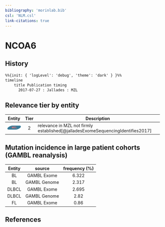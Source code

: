 ```yaml
---
bibliography: 'morinlab.bib'
csl: 'NLM.csl'
link-citations: true
---
```


# NCOA6

## History

```mermaid
%%{init: { 'logLevel': 'debug', 'theme': 'dark' } }%%
timeline
    title Publication timing
      2017-07-27 : Jallades : MZL
```


## Relevance tier by entity

|Entity|Tier|Description|
|:------:|:----:|--------------------------------------|
|![MZL](images/icons/MZL_tier2.png)|2|relevance in MZL not firmly established[@jalladesExomeSequencingIdentifies2017]|


## Mutation incidence in large patient cohorts (GAMBL reanalysis)

|Entity|source |frequency (%)|
|:------:|:----:|:----:|
|BL|GAMBL Exome |6.322 |
|BL|GAMBL Genome |2.317 |
|DLBCL|GAMBL Exome |2.695 |
|DLBCL|GAMBL Genome |2.82 |
|FL|GAMBL Exome |0.86 |


## References


